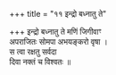 +++
title = "११ इन्द्रो बध्नातु ते"

+++
इन्द्रो बध्नातु ते मणिं जिगीवाꣳ  
अपराजितः सोमपा अभयङ्करो वृषा ।  
स त्वा रक्षतु सर्वदा  
दिवा नक्तं च विश्वतः ॥